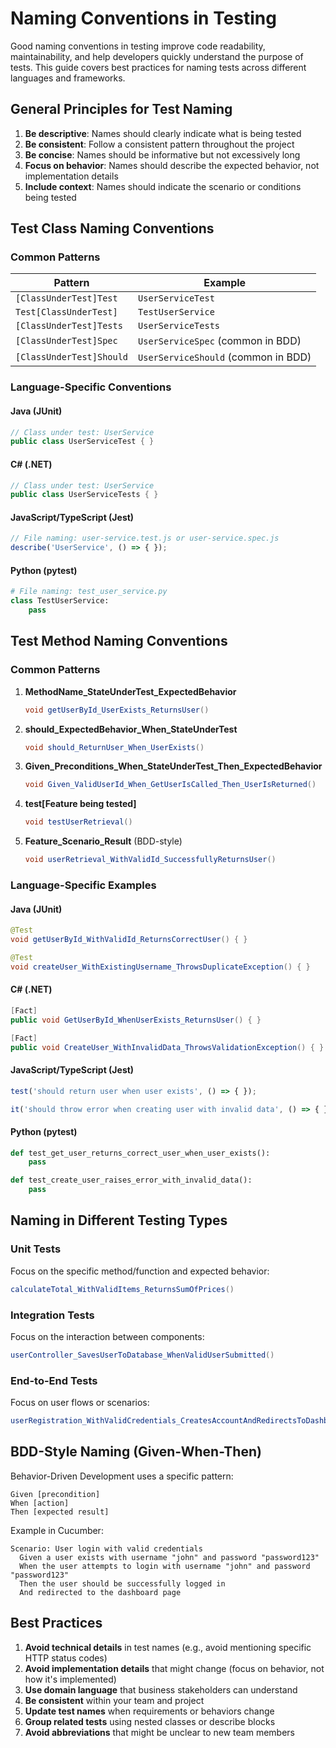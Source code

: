 # Naming Conventions in Testing

Good naming conventions in testing improve code readability, maintainability, and help developers quickly understand the purpose of tests. This guide covers best practices for naming tests across different languages and frameworks.

## General Principles for Test Naming

1. **Be descriptive**: Names should clearly indicate what is being tested
2. **Be consistent**: Follow a consistent pattern throughout the project
3. **Be concise**: Names should be informative but not excessively long
4. **Focus on behavior**: Names should describe the expected behavior, not implementation details
5. **Include context**: Names should indicate the scenario or conditions being tested

## Test Class Naming Conventions

### Common Patterns

| Pattern | Example |
|---------|---------|
| `[ClassUnderTest]Test` | `UserServiceTest` |
| `Test[ClassUnderTest]` | `TestUserService` |
| `[ClassUnderTest]Tests` | `UserServiceTests` |
| `[ClassUnderTest]Spec` | `UserServiceSpec` (common in BDD) |
| `[ClassUnderTest]Should` | `UserServiceShould` (common in BDD) |

### Language-Specific Conventions

#### Java (JUnit)
```java
// Class under test: UserService
public class UserServiceTest { }
```

#### C# (.NET)
```csharp
// Class under test: UserService
public class UserServiceTests { }
```

#### JavaScript/TypeScript (Jest)
```javascript
// File naming: user-service.test.js or user-service.spec.js
describe('UserService', () => { });
```

#### Python (pytest)
```python
# File naming: test_user_service.py
class TestUserService:
    pass
```

## Test Method Naming Conventions

### Common Patterns

1. **MethodName_StateUnderTest_ExpectedBehavior**
   ```java
   void getUserById_UserExists_ReturnsUser()
   ```

2. **should_ExpectedBehavior_When_StateUnderTest**
   ```java
   void should_ReturnUser_When_UserExists()
   ```

3. **Given_Preconditions_When_StateUnderTest_Then_ExpectedBehavior**
   ```java
   void Given_ValidUserId_When_GetUserIsCalled_Then_UserIsReturned()
   ```

4. **test[Feature being tested]**
   ```java
   void testUserRetrieval()
   ```

5. **Feature_Scenario_Result** (BDD-style)
   ```java
   void userRetrieval_WithValidId_SuccessfullyReturnsUser()
   ```

### Language-Specific Examples

#### Java (JUnit)
```java
@Test
void getUserById_WithValidId_ReturnsCorrectUser() { }

@Test
void createUser_WithExistingUsername_ThrowsDuplicateException() { }
```

#### C# (.NET)
```csharp
[Fact]
public void GetUserById_WhenUserExists_ReturnsUser() { }

[Fact]
public void CreateUser_WithInvalidData_ThrowsValidationException() { }
```

#### JavaScript/TypeScript (Jest)
```javascript
test('should return user when user exists', () => { });

it('should throw error when creating user with invalid data', () => { });
```

#### Python (pytest)
```python
def test_get_user_returns_correct_user_when_user_exists():
    pass

def test_create_user_raises_error_with_invalid_data():
    pass
```

## Naming in Different Testing Types

### Unit Tests
Focus on the specific method/function and expected behavior:
```java
calculateTotal_WithValidItems_ReturnsSumOfPrices()
```

### Integration Tests
Focus on the interaction between components:
```java
userController_SavesUserToDatabase_WhenValidUserSubmitted()
```

### End-to-End Tests
Focus on user flows or scenarios:
```java
userRegistration_WithValidCredentials_CreatesAccountAndRedirectsToDashboard()
```

## BDD-Style Naming (Given-When-Then)

Behavior-Driven Development uses a specific pattern:

```
Given [precondition]
When [action]
Then [expected result]
```

Example in Cucumber:
```gherkin
Scenario: User login with valid credentials
  Given a user exists with username "john" and password "password123"
  When the user attempts to login with username "john" and password "password123"
  Then the user should be successfully logged in
  And redirected to the dashboard page
```

## Best Practices

1. **Avoid technical details** in test names (e.g., avoid mentioning specific HTTP status codes)
2. **Avoid implementation details** that might change (focus on behavior, not how it's implemented)
3. **Use domain language** that business stakeholders can understand
4. **Be consistent** within your team and project
5. **Update test names** when requirements or behaviors change
6. **Group related tests** using nested classes or describe blocks
7. **Avoid abbreviations** that might be unclear to new team members